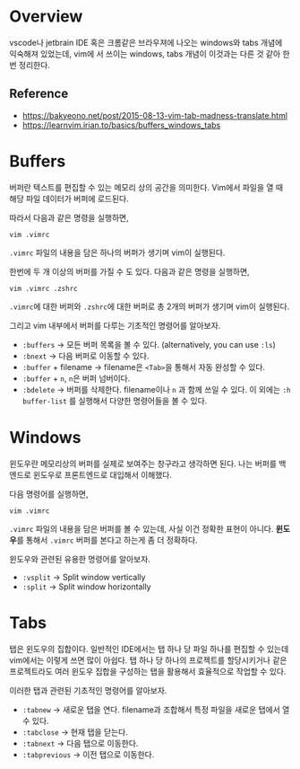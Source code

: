 # Overview
vscode나 jetbrain IDE 혹은 크롬같은 브라우져에 나오는 windows와 tabs 개념에 익숙해져 있었는데, vim에
서 쓰이는 windows, tabs 개념이 이것과는 다른 것 같아 한번 정리한다. 
## Reference
- https://bakyeono.net/post/2015-08-13-vim-tab-madness-translate.html
- https://learnvim.irian.to/basics/buffers_windows_tabs

# Buffers
버퍼란 텍스트를 편집할 수 있는 메모리 상의 공간을 의미한다. Vim에서 파일을 열 때 해당 파일 데이터가 버퍼에 로드된다.

따라서 다음과 같은 명령을 실행하면,
```shell
vim .vimrc
```
`.vimrc` 파일의 내용을 담은 하나의 버퍼가 생기며 vim이 실행된다.

한번에 두 개 이상의 버퍼를 가질 수 도 있다. 다음과 같은 명령을 실행하면,
```shell
vim .vimrc .zshrc
```
`.vimrc`에 대한 버퍼와 `.zshrc`에 대한 버퍼로 총 2개의 버퍼가 생기며 vim이 실행된다.

그리고 vim 내부에서 버퍼를 다루는 기초적인 명령어를 알아보자. 
- `:buffers` -> 모든 버퍼 목록을 볼 수 있다. (alternatively, you can use `:ls`)
- `:bnext` -> 다음 버퍼로 이동할 수 있다.
- `:buffer` + filename -> filename은 `<Tab>`을 통해서 자동 완성할 수 있다.
- `:buffer` + `n`, `n`은 버퍼 넘버이다. 
- `:bdelete` -> 버퍼를 삭제한다. filename이나 `n` 과 함께 쓰일 수 있다. 
이 외에는 `:h buffer-list` 를 실행해서 다양한 명령어들을 볼 수 있다.

# Windows
윈도우란 메모리상의 버퍼를 실제로 보여주는 창구라고 생각하면 된다. 
나는 버퍼를 백엔드로 윈도우로 프론트엔드로 대입해서 이해했다.

다음 명령어를 실행하면,
```shell
vim .vimrc
```
`.vimrc` 파일의 내용을 담은 버퍼를 볼 수 있는데, 사실 이건 정확한 표현이 아니다. **윈도우**를 통해서 `.vimrc` 버퍼를 본다고 하는게 좀 더 정확하다.

윈도우와 관련된 유용한 명령어를 알아보자.
- `:vsplit` -> Split window vertically 
- `:split` -> Split window horizontally

# Tabs
탭은 윈도우의 집합이다. 일반적인 IDE에서는 탭 하나 당 파일 하나를 편집할 수 있는데 vim에서는 이렇게 쓰면 많이 아쉽다. 
탭 하나 당 하나의 프로젝트를 할당시키거나 같은 프로젝트라도 여러 윈도우 집합을 구성하는 탭을 활용해서 효율적으로 작업할 수 있다.

이러한 탭과 관련된 기초적인 명령어를 알아보자.
- `:tabnew` -> 새로운 탭을 연다. filename과 조합해서 특정 파일을 새로운 탭에서 열 수 있다.
- `:tabclose` -> 현재 탭을 닫는다.
- `:tabnext` -> 다음 탭으로 이동한다.
- `:tabprevious` -> 이전 탭으로 이동한다.